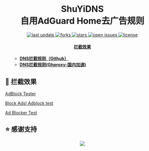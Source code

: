 <div align="center">
<h1 align="center">ShuYiDNS<br>自用AdGuard Home去广告规则</h1>
<p>
  <a href="https://github.com/zly8686/AdGuard-Rule">
    <img src="https://img.shields.io/github/last-commit/zly8686/AdGuard-Rulestyle=flat-square" alt="last update" />
  </a>
  <a href="https://github.com/zly8686/AdGuard-Rule">
    <img src="https://img.shields.io/github/forks/zly8686/AdGuard-Rule?style=flat-square" alt="forks" />
  </a>
  <a href="https://github.com/zly8686/AdGuard-Rule">
    <img src="https://img.shields.io/github/stars/zly8686/AdGuard-Rule?style=flat-square" alt="stars" />
  </a>
  <a href="https://github.com/zly8686/AdGuard-Rule/issues/">
    <img src="https://img.shields.io/github/issues/zly8686/AdGuard-Rule?style=flat-square" alt="open issues" />
  </a>
  <a href="[zly8686/AdGuard-Rule](https://github.com/zly8686/AdGuard-Rule)">
    <img src="https://img.shields.io/github/license/zly8686/AdGuard-Rule?style=flat-square" alt="license" />
  </a>
</p>

<h4>
    <a href="#b">拦截效果</a>
  </h4>

</div>
<ul>

- **[DNS拦截规则（Github）](https://raw.githubusercontent.com/zly8686/AdGuard-Rule/main/rule/adgh.txt)**
- **[DNS拦截规则(Ghproxy-国内加速)](https://mirror.ghproxy.com/raw.githubusercontent.com/zly8686/AdGuard-Rule/main/rule/adgh.txt)**

</ul>
</details>

<h2 id="b">🚫 拦截效果</h2>

[AdBlock Tester](https://adblock-tester.com)

[Block Ads! Adblock test](https://blockads.fivefilters.org/)

[Ad Blocker Test](https://d3ward.github.io/toolz/adblock.html)


## ⭐ 感谢支持
<p align='center'>
  <a href="https://github.com/zly8686/AdGuard-Rule/stargazers">
    <img src="https://api.star-history.com/svg?repos=zly8686/AdGuard-Rule&type=Date">
  </a>
</p>
